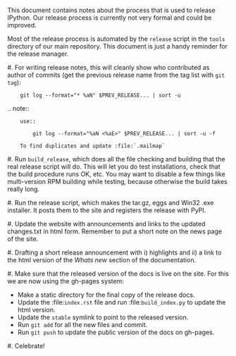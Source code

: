 
This document contains notes about the process that is used to release IPython.
Our release process is currently not very formal and could be improved.

Most of the release process is automated by the `release` script in the `tools`
directory of our main repository.  This document is just a handy reminder for
the release manager.

#. For writing release notes, this will cleanly show who contributed as author
   of commits (get the previous release name from the tag list with ``git
   tag``):

        git log --format="* %aN" $PREV_RELEASE... | sort -u

   .. note::

        use::

            git log --format="%aN <%aE>" $PREV_RELEASE... | sort -u -f
        
        To find duplicates and update :file:`.mailmap`

#. Run `build_release`, which does all the file checking and building
   that the real release script will do.  This will let you do test
   installations, check that the build procedure runs OK, etc.  You may want to
   disable a few things like multi-version RPM building while testing, because
   otherwise the build takes really long.

#. Run the release script, which makes the tar.gz, eggs and Win32 .exe
   installer.  It posts them to the site and registers the release with PyPI.

#. Update the website with announcements and links to the updated changes.txt
   in html form. Remember to put a short note on the news page of the site.
   
#. Drafting a short release announcement with i) highlights and ii) a link to
   the html version of the *Whats new* section of the 
   documentation.

#. Make sure that the released version of the docs is live on the site.  For
   this we are now using the gh-pages system:

   - Make a static directory for the final copy of the release docs.
   - Update the :file:`index.rst` file and run :file:`build_index.py` to update
     the html version.
   - Update the ``stable`` symlink to point to the released version.
   - Run ``git add`` for all the new files and commit.
   - Run ``git push`` to update the public version of the docs on gh-pages.

#. Celebrate!
